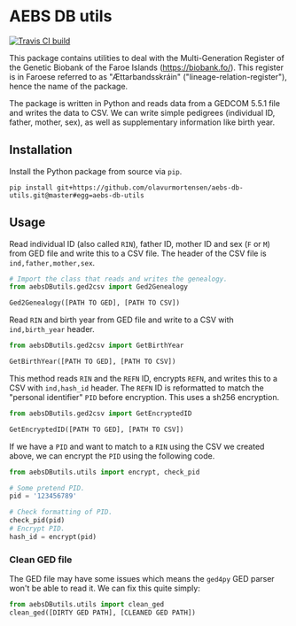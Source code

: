 # AEBS DB utils

[![Travis CI build](https://api.travis-ci.org/olavurmortensen/aebs-db-utils.svg?branch=master)](https://travis-ci.org/github/olavurmortensen/aebs-db-utils) 

This package contains utilities to deal with the Multi-Generation Register of the Genetic Biobank of the Faroe Islands (https://biobank.fo/). This register is in Faroese referred to as "Ættarbandsskráin" ("lineage-relation-register"), hence the name of the package.

The package is written in Python and reads data from a GEDCOM 5.5.1 file and writes the data to CSV. We can write simple pedigrees (individual ID, father, mother, sex), as well as supplementary information like birth year.

## Installation

Install the Python package from source via `pip`.

```
pip install git+https://github.com/olavurmortensen/aebs-db-utils.git@master#egg=aebs-db-utils
```

## Usage

Read individual ID (also called `RIN`), father ID, mother ID and sex (`F` or `M`) from GED file and write this to a CSV file. The header of the CSV file is `ind,father,mother,sex`.

```python
# Import the class that reads and writes the genealogy.
from aebsDButils.ged2csv import Ged2Genealogy

Ged2Genealogy([PATH TO GED], [PATH TO CSV])
```

Read `RIN` and birth year from GED file and write to a CSV with `ind,birth_year` header.

```python
from aebsDButils.ged2csv import GetBirthYear

GetBirthYear([PATH TO GED], [PATH TO CSV])
```

This method reads `RIN` and the `REFN` ID, encrypts `REFN`, and writes this to a CSV with `ind,hash_id` header. The `REFN` ID is reformatted to match the "personal identifier" `PID` before encryption. This uses a sh256 encryption.

```python
from aebsDButils.ged2csv import GetEncryptedID

GetEncryptedID([PATH TO GED], [PATH TO CSV])
```

If we have a `PID` and want to match to a `RIN` using the CSV we created above, we can encrypt the `PID` using the following code.

```python
from aebsDButils.utils import encrypt, check_pid

# Some pretend PID.
pid = '123456789'

# Check formatting of PID.
check_pid(pid)
# Encrypt PID.
hash_id = encrypt(pid)
```

### Clean GED file

The GED file may have some issues which means the `ged4py` GED parser won't be able to read it. We can fix this quite simply:

```python
from aebsDButils.utils import clean_ged
clean_ged([DIRTY GED PATH], [CLEANED GED PATH])
```
